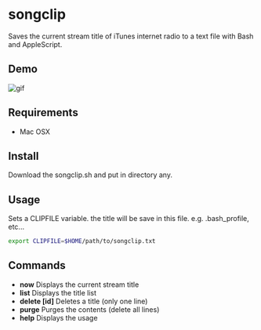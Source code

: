 # songclip
Saves the current stream title of iTunes internet radio to a text file with Bash and AppleScript.

## Demo
![gif](http://jamband.github.io/images/songclip.gif)

## Requirements
* Mac OSX

## Install
Download the songclip.sh and put in directory any.

## Usage
Sets a CLIPFILE variable. the title will be save in this file. e.g. .bash_profile, etc...

```sh
export CLIPFILE=$HOME/path/to/songclip.txt
```

## Commands
* **now** Displays the current stream title
* **list** Displays the title list
* **delete [id]** Deletes a title (only one line)
* **purge** Purges the contents (delete all lines)
* **help** Displays the usage

